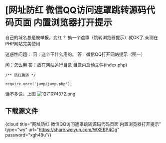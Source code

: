 # [网址防红 微信QQ访问遮罩跳转源码代码页面 内置浏览器打开提示

自己的域名总是被举报，变红？
搞一个遮罩（跳转浏览器提示）就OK了
亲测在PHP网站完美使用

迷惑性问题：
问：这个干什么用的。
答：微信QQ打开网站提示（图一）

问：怎么用
答：放在网站运行目录
目录内启动文件(index.php)

```
/** 防红跳转 */

require_once('jump/jump.php');
```

话不多说，上图
![1271074372.png](https://www.root.tax/wp-content/uploads/2023/02/1271074372.png)

## 下载源文件

{cloud title="网址防红 微信QQ访问遮罩跳转源码代码页面 内置浏览器打开提示" type="wy" url="https://share.weiyun.com/WXEBP4Og" password="xgh48u"/}